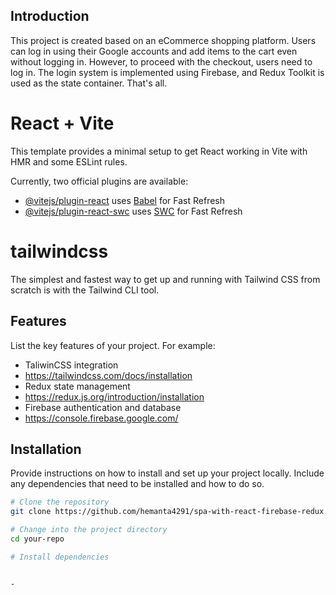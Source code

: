 ## Introduction
This project is created based on an eCommerce shopping platform. Users can log in using their Google accounts and add items to the cart even without logging in. However, to proceed with the checkout, users need to log in. The login system is implemented using Firebase, and Redux Toolkit is used as the state container. That's all.


# React + Vite

This template provides a minimal setup to get React working in Vite with HMR and some ESLint rules.

Currently, two official plugins are available:

- [@vitejs/plugin-react](https://github.com/vitejs/vite-plugin-react/blob/main/packages/plugin-react/README.md) uses [Babel](https://babeljs.io/) for Fast Refresh
- [@vitejs/plugin-react-swc](https://github.com/vitejs/vite-plugin-react-swc) uses [SWC](https://swc.rs/) for Fast Refresh

# tailwindcss

The simplest and fastest way to get up and running with Tailwind CSS from scratch is with the Tailwind CLI tool.

## Features

List the key features of your project. For example:
- TaliwinCSS integration
- https://tailwindcss.com/docs/installation
- Redux state management
- https://redux.js.org/introduction/installation
- Firebase authentication and database
- https://console.firebase.google.com/

## Installation

Provide instructions on how to install and set up your project locally. Include any dependencies that need to be installed and how to do so.

```bash
# Clone the repository
git clone https://github.com/hemanta4291/spa-with-react-firebase-redux.git

# Change into the project directory
cd your-repo

# Install dependencies


- 
